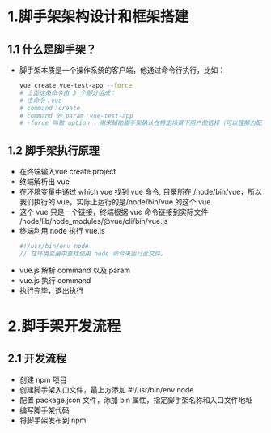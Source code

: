 # 1.脚手架架构设计和框架搭建
## 1.1 什么是脚手架？
* 脚手架本质是一个操作系统的客户端，他通过命令行执行，比如：
  ```sh
  vue create vue-test-app --force
  # 上面这条命令由 3 个部分组成：
  # 主命令：vue
  # command：create
  # command 的 param：vue-test-app
  # -force 叫做 option ，用来辅助脚手架确认在特定场景下用户的选择（可以理解为配置）
  ```
## 1.2 脚手架执行原理
* 在终端输入vue create project
* 终端解析出 vue
* 在环境变量中通过 which vue 找到 vue 命令, 目录所在 /node/bin/vue，所以我们执行的 vue，实际上运行的是/node/bin/vue 的这个 vue
* 这个 vue 只是一个链接，终端根据 vue 命令链接到实际文件 /node/lib/node_modules/@vue/cli/bin/vue.js
* 终端利用 node 执行 vue.js
  ```js
  #!/usr/bin/env node
  // 在环境变量中查找使用 node 命令来运行此文件。
  ```
* vue.js 解析 command 以及 param
* vue.js 执行 command
* 执行完毕，退出执行
# 2.脚手架开发流程
## 2.1 开发流程
* 创建 npm 项目
* 创建脚手架入口文件，最上方添加 #!/usr/bin/env node
* 配置 package.json 文件，添加 bin 属性，指定脚手架名称和入口文件地址
* 编写脚手架代码
* 将脚手架发布到 npm